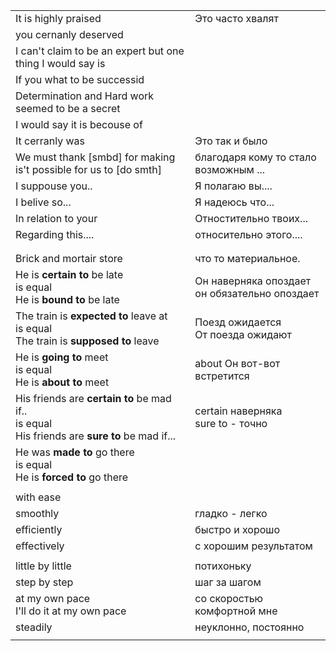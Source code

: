 
|                                                                                                     |                                                  |
| --------------------------------------------------------------------------------------------------- | ------------------------------------------------ |
| It is highly praised                                                                                | Это часто хвалят                                 |
| you cernanly deserved                                                                               |                                                  |
| I can't claim to be an expert but one thing I would say is                                          |                                                  |
| If you what to be successid                                                                         |                                                  |
| Determination and Hard work seemed to be a secret                                                   |                                                  |
| I would say it is becouse of                                                                        |                                                  |
| It cerranly was                                                                                     | Это так и было                                   |
| We must thank [smbd] for making is't possible for us to [do smth]                                   | благодаря кому то стало возможным ...            |
| I suppouse you..                                                                                    | Я полагаю вы....                                 |
| I belive so...                                                                                      | Я надеюсь что...                                 |
| In relation to your                                                                                 | Отностительно твоих...                           |
| Regarding this....                                                                                  | относительно этого....                           |
|                                                                                                     |                                                  |
|                                                                                                     |                                                  |
| Brick and mortair store                                                                             | что то материальное.                             |
| He is **certain to** be late<br>is equal<br>He is **bound to** be late                              | Он наверняка опоздает<br>он обязательно опоздает |
| The  train is **expected to** leave at<br>is equal<br>The train is **supposed to** leave            | Поезд ожидается<br>От поезда ожидают             |
| He is **going to** meet<br>is equal<br>He is **about to** meet                                      | about Он вот-вот встретится                      |
| His friends are **certain to** be mad if..<br> is equal<br>His friends are **sure to** be mad if... | certain наверняка<br>sure to - точно             |
| He was **made to** go there<br>is equal<br>He is **forced to** go there                             |                                                  |
|                                                                                                     |                                                  |
| with ease                                                                                           |                                                  |
| smoothly                                                                                            | гладко - легко                                   |
| efficiently                                                                                         | быстро и хорошо                                  |
| effectively                                                                                         | с хорошим результатом                            |
|                                                                                                     |                                                  |
| little by little                                                                                    | потихоньку                                       |
| step by step                                                                                        | шаг за шагом                                     |
| at my own pace<br>I'll do it at my own pace                                                         | со скоростью комфортной мне                      |
| steadily                                                                                            | неуклонно, постоянно                             |
|                                                                                                     |                                                  |


 